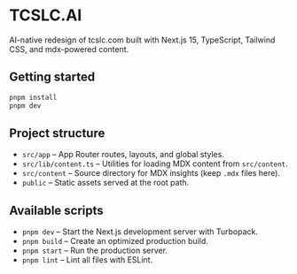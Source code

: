 # TCSLC.AI

AI-native redesign of tcslc.com built with Next.js 15, TypeScript, Tailwind CSS, and mdx-powered content.

## Getting started

```bash
pnpm install
pnpm dev
```

## Project structure

- `src/app` – App Router routes, layouts, and global styles.
- `src/lib/content.ts` – Utilities for loading MDX content from `src/content`.
- `src/content` – Source directory for MDX insights (keep `.mdx` files here).
- `public` – Static assets served at the root path.

## Available scripts

- `pnpm dev` – Start the Next.js development server with Turbopack.
- `pnpm build` – Create an optimized production build.
- `pnpm start` – Run the production server.
- `pnpm lint` – Lint all files with ESLint.

